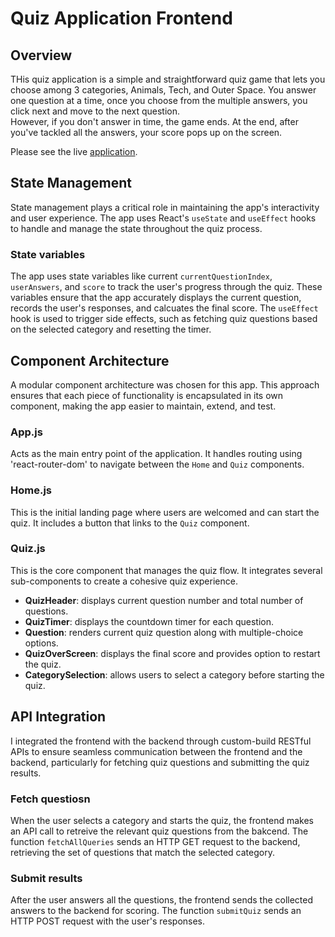 # Quiz Application Frontend

## Overview
THis quiz application is a simple and straightforward quiz game that lets you choose among 3 categories, Animals, Tech, and Outer Space.  You answer one question at a time, once you choose from the multiple answers, you click next and move to the next question.  
However, if you don't answer in time, the game ends.  At the end, after you've tackled all the answers, your score pops up on the screen.

Please see the live [application](https://quiz-app-2-fd3d9eb4e6e5.herokuapp.com).

## State Management
State management plays a critical role in maintaining the app's interactivity and user experience.  The app uses React's ```useState``` and ```useEffect``` hooks to handle and manage the state throughout the quiz process. 
### **State variables**
The app uses state variables like current ```currentQuestionIndex```, ```userAnswers```, and ```score``` to track the user's progress through the quiz.  These variables ensure that the app accurately displays the current question, records the user's responses, and calcuates the final score.
The ```useEffect``` hook is used to trigger side effects, such as fetching quiz questions based on the selected category and resetting the timer.


## Component Architecture
A modular component architecture was chosen for this app.  This approach ensures that each piece of functionality is encapsulated in its own component, making the app easier to maintain, extend, and test.
### **App.js**
Acts as the main entry point of the application.  It handles routing using 'react-router-dom' to navigate between the ```Home``` and ```Quiz``` components. 
### **Home.js**
This is the initial landing page where users are welcomed and can start the quiz.  It includes a button that links to the ```Quiz``` component.
### **Quiz.js**
This is the core component that manages the quiz flow.  It integrates several sub-components to create a cohesive quiz experience. 
  * **QuizHeader**: displays current question number and total number of questions.
  * **QuizTimer**: displays the countdown timer for each question.
  * **Question**: renders current quiz question along with multiple-choice options.
  * **QuizOverScreen**: displays the final score and provides option to restart the quiz.
  * **CategorySelection**: allows users to select a category before starting the quiz.


## API Integration
I integrated the frontend with the backend through custom-build RESTful APIs to ensure seamless communication between the frontend and the backend, particularly for fetching quiz questions and submitting the quiz results.
### **Fetch questiosn**
When the user selects a category and starts the quiz, the frontend makes an API call to retreive the relevant quiz questions from the bakcend.  The function ```fetchAllQueries``` sends an HTTP GET request to the backend, retrieving the set of questions that match the selected category.
### **Submit results**
After the user answers all the questions, the frontend sends the collected answers to the backend for scoring.  The function ```submitQuiz``` sends an HTTP POST request with the user's responses.

